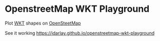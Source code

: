 # OpenstreetMap WKT Playground
Plot [WKT](https://en.wikipedia.org/wiki/Well-known_text) shapes on [OpenSteetMap](https://www.openstreetmap.org)    
    
See it working https://jdarlay.github.io/openstreetmap-wkt-playground  
